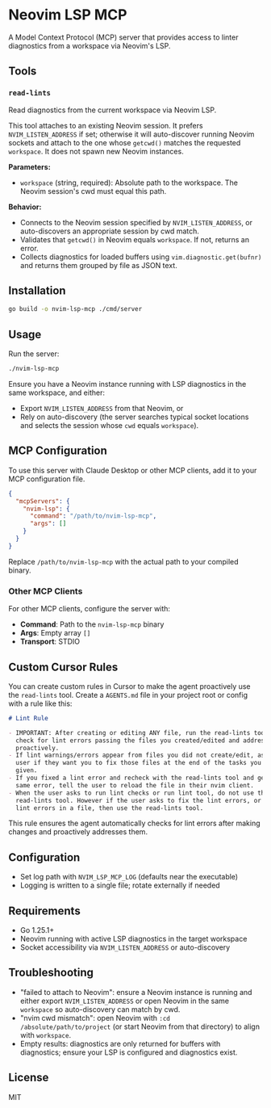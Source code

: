 # Neovim LSP MCP

A Model Context Protocol (MCP) server that provides access to linter diagnostics
from a workspace via Neovim's LSP.

## Tools

### `read-lints`

Read diagnostics from the current workspace via Neovim LSP.

This tool attaches to an existing Neovim session. It prefers
`NVIM_LISTEN_ADDRESS` if set; otherwise it will auto-discover running Neovim
sockets and attach to the one whose `getcwd()` matches the requested
`workspace`. It does not spawn new Neovim instances.

**Parameters:**

- `workspace` (string, required): Absolute path to the workspace. The Neovim
  session's cwd must equal this path.

**Behavior:**

- Connects to the Neovim session specified by `NVIM_LISTEN_ADDRESS`, or
  auto-discovers an appropriate session by cwd match.
- Validates that `getcwd()` in Neovim equals `workspace`. If not, returns an
  error.
- Collects diagnostics for loaded buffers using `vim.diagnostic.get(bufnr)` and
  returns them grouped by file as JSON text.

## Installation

```bash
go build -o nvim-lsp-mcp ./cmd/server
```

## Usage

Run the server:

```bash
./nvim-lsp-mcp
```

Ensure you have a Neovim instance running with LSP diagnostics in the same
workspace, and either:

- Export `NVIM_LISTEN_ADDRESS` from that Neovim, or
- Rely on auto-discovery (the server searches typical socket locations and
  selects the session whose `cwd` equals `workspace`).

## MCP Configuration

To use this server with Claude Desktop or other MCP clients, add it to your MCP
configuration file.

```json
{
  "mcpServers": {
    "nvim-lsp": {
      "command": "/path/to/nvim-lsp-mcp",
      "args": []
    }
  }
}
```

Replace `/path/to/nvim-lsp-mcp` with the actual path to your compiled binary.

### Other MCP Clients

For other MCP clients, configure the server with:

- **Command**: Path to the `nvim-lsp-mcp` binary
- **Args**: Empty array `[]`
- **Transport**: STDIO

## Custom Cursor Rules

You can create custom rules in Cursor to make the agent proactively use the
`read-lints` tool. Create a `AGENTS.md` file in your project root or config with
a rule like this:

```markdown
# Lint Rule

- IMPORTANT: After creating or editing ANY file, run the read-lints tool to
  check for lint errors passing the files you created/edited and address them
  proactively.
- If lint warnings/errors appear from files you did not create/edit, ask the
  user if they want you to fix those files at the end of the tasks you were
  given.
- If you fixed a lint error and recheck with the read-lints tool and get the
  same error, tell the user to reload the file in their nvim client.
- When the user asks to run lint checks or run lint tool, do not use the
  read-lints tool. However if the user asks to fix the lint errors, or fix the
  lint errors in a file, then use the read-lints tool.
```

This rule ensures the agent automatically checks for lint errors after making
changes and proactively addresses them.

## Configuration

- Set log path with `NVIM_LSP_MCP_LOG` (defaults near the executable)
- Logging is written to a single file; rotate externally if needed

## Requirements

- Go 1.25.1+
- Neovim running with active LSP diagnostics in the target workspace
- Socket accessibility via `NVIM_LISTEN_ADDRESS` or auto-discovery

## Troubleshooting

- "failed to attach to Neovim": ensure a Neovim instance is running and either
  export `NVIM_LISTEN_ADDRESS` or open Neovim in the same `workspace` so
  auto-discovery can match by cwd.
- "nvim cwd mismatch": open Neovim with `:cd /absolute/path/to/project` (or
  start Neovim from that directory) to align with `workspace`.
- Empty results: diagnostics are only returned for buffers with diagnostics;
  ensure your LSP is configured and diagnostics exist.

## License

MIT

